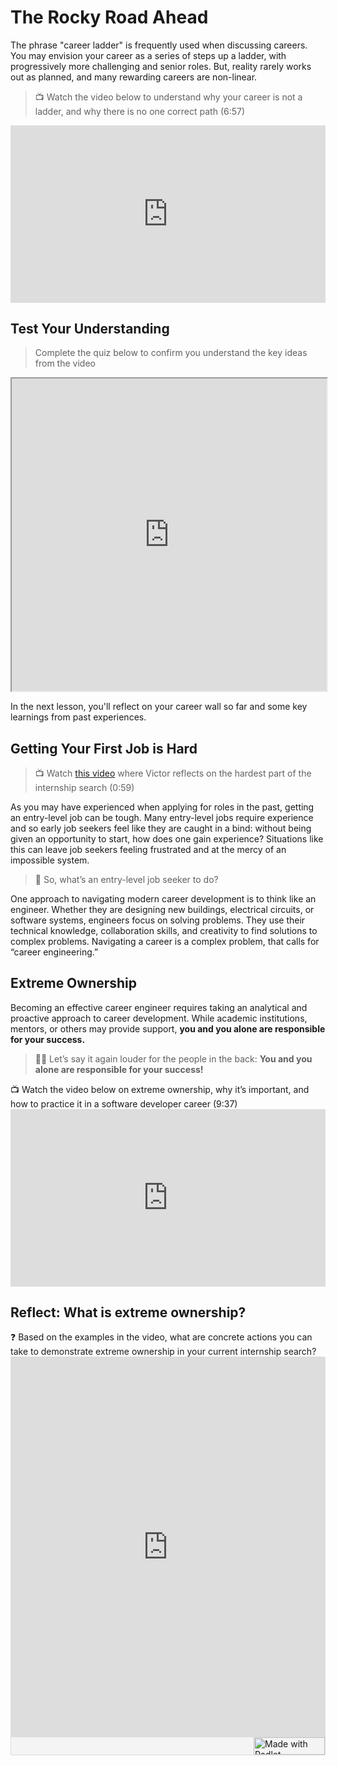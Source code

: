 # The Rocky Road Ahead

The phrase "career ladder" is frequently used when discussing careers. You may envision your career as a series of steps up a ladder, with progressively more challenging and senior roles. But, reality rarely works out as planned, and many rewarding careers are non-linear. 

>  📺 Watch the video below to understand why your career is not a ladder, and why there is no one correct path (6:57)

 <div style="position: relative; padding-bottom: 56.25%; height: 0;">
  <iframe width="560" height="315" src="https://www.youtube.com/embed/oAgMKap9Cv8?si=YsMRNec8vcdv0h2H" title="YouTube video player" frameborder="0" allow="accelerometer; autoplay; clipboard-write; encrypted-media; gyroscope; picture-in-picture; web-share" allowfullscreen style="position: absolute; top: 0; left: 0; width: 100%; height: 100%;"></iframe>
</div>

## Test Your Understanding
> Complete the quiz below to confirm you understand the key ideas from the video

<iframe height="500" width="100%" src="https://kibo-school.typeform.com/to/qrffuQhi?disable-auto-focus=true" allow="fullscreen"></iframe>

In the next lesson, you'll reflect on your career wall so far and some key learnings from past experiences. 

## Getting Your First Job is Hard

>  📺 Watch [this video](https://youtube.com/shorts/Xiy1CncfXIM?si=zP9tGoXkpcE6E-N1) where Victor reflects on the hardest part of the internship search (0:59)

As you may have experienced when applying for roles in the past, getting an entry-level job can be tough. Many entry-level jobs require experience and so early job seekers feel like they are caught in a bind: without being given an opportunity to start, how does one gain experience? Situations like this can leave job seekers feeling frustrated and at the mercy of an impossible system. 


> 🤔 So, what’s an entry-level job seeker to do?

One approach to navigating modern career development is to think like an engineer. Whether they are designing new buildings, electrical circuits, or software systems, engineers focus on solving problems. They use their technical knowledge, collaboration skills, and creativity to find solutions to complex problems. Navigating a career is a complex problem, that calls for “career engineering.”

## Extreme Ownership

Becoming an effective career engineer requires taking an analytical and proactive approach to career development. While academic institutions, mentors, or others may provide support, **you and you alone are responsible for your success.**

> 📢📢 Let’s say it again louder for the people in the back: **You and you alone are responsible for your success!**

<aside>
📺 Watch the video below on extreme ownership, why it’s important, and how to practice it in a software developer career (9:37)

</aside>

 <div style="position: relative; padding-bottom: 56.25%; height: 0;">
  <iframe width="560" height="315" src="https://www.youtube.com/embed/yn7VL2tXyg8?si=RH9c1Mn3CJ4utWWm" title="YouTube video player" frameborder="0" allow="accelerometer; autoplay; clipboard-write; encrypted-media; gyroscope; picture-in-picture; web-share" allowfullscreen style="position: absolute; top: 0; left: 0; width: 100%; height: 100%;"></iframe>
</div>


## Reflect: What is extreme ownership?
<aside>
❓ Based on the examples in the video, what are concrete actions you can take to demonstrate extreme ownership in your current internship search?
</aside>

<div class="padlet-embed" style="border:1px solid rgba(0,0,0,0.1);border-radius:2px;box-sizing:border-box;overflow:hidden;position:relative;width:100%;background:#F4F4F4"><p style="padding:0;margin:0"><iframe src="https://padlet.com/embed/u1pia2691ky0rmrm" frameborder="0" allow="camera;microphone;geolocation" style="width:100%;height:608px;display:block;padding:0;margin:0"></iframe></p><div style="display:flex;align-items:center;justify-content:end;margin:0;height:28px"><a href="https://padlet.com?ref=embed" style="display:block;flex-grow:0;margin:0;border:none;padding:0;text-decoration:none" target="_blank"><div style="display:flex;align-items:center;"><img src="https://padlet.net/embeds/made_with_padlet_2022.png" width="114" height="28" style="padding:0;margin:0;background:0 0;border:none;box-shadow:none" alt="Made with Padlet"></div></a></div></div>
